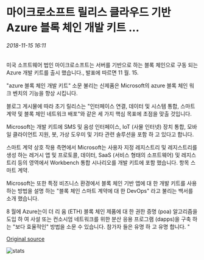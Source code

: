 # 마이크로소프트 릴리스 클라우드 기반 Azure 블록 체인 개발 키트 ...

###### 2018-11-15 16:11

미국 소프트웨어 법인 마이크로소프트는 서버를 기반으로 하는 블록 체인으로 구동 되는 Azure 개발 키트를 출시 했습니다., 발표에 따르면 11 월. 15.

"azure 블록 체인 개발 키트" 소문 불리는 신제품은 Microsoft의 azure 블록 체인 워크 벤치의 기능을 향상 시킵니다.

블로그 게시물에 따라 초기 릴리스는 "인터페이스 연결, 데이터 및 시스템 통합, 스마트 계약 및 블록 체인 네트워크 배포"와 같은 세 가지 핵심 목표에 초점을 맞출 것입니다.

Microsoft는 개발 키트에 SMS 및 음성 인터페이스, IoT (사물 인터넷) 장치 통합, 모바일 클라이언트 지원, 봇, 가상 도우미 및 기타 관련 솔루션을 포함 하 고 있다고 합니다.

스마트 계약 상호 작용 측면에서 Microsoft는 사용자 지정 레지스트리 및 레지스트리를 생성 하는 레거시 앱 및 프로토콜, 데이터, SaaS (서비스 형태의 소프트웨어) 및 레지스트리 등의 영역에서 Workbench 통합 시나리오를 개발 키트에 포함 했습니다. 항목 스마트 계약.

Microsoft는 또한 특정 비즈니스 환경에서 블록 체인 기반 앱에 대 한 개발 키트를 사용 하는 방법을 설명 하는 "블록 체인 스마트 계약에 대 한 DevOps" 라고 불리는 백서를 소개 했습니다.

8 월에 Azure는이 더 리 움 (ETH) 블록 체인 제품에 대 한 권한 증명 (poa) 알고리즘을 도입 하 여 사설 또는 컨소시엄 네트워크를 위한 분산 응용 프로그램 (dapps)을 구축 하는 "보다 효율적인" 방법을 소문 수 있습니다. 참가자 들은 유명 하 고 유명 합니다. "

[Original source](https://cointelegraph.com/news/microsoft-releases-cloud-based-azure-blockchain-development-kit)

![stats](https://c.statcounter.com/11760860/0/a89fa40b/1/ "stats")
